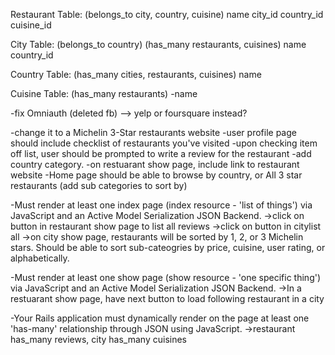 Restaurant Table:
(belongs_to city, country, cuisine)
name
city_id
country_id
cuisine_id

City Table:
(belongs_to country)
(has_many restaurants, cuisines)
name
country_id

Country Table:
(has_many cities, restaurants, cuisines)
name

Cuisine Table:
(has_many restaurants)
-name

-fix Omniauth (deleted fb)
  --> yelp or foursquare instead?

-change it to a Michelin 3-Star restaurants website
-user profile page should include checklist of restaurants you've visited
-upon checking item off list, user should be prompted to write a review for the restaurant
-add country category.
-on restuarant show page, include link to restaurant website
-Home page should be able to browse by country, or All 3 star restaurants (add sub categories to sort by)


-Must render at least one index page (index resource - 'list of things') via JavaScript and an Active Model Serialization JSON Backend.
  ->click on button in restaurant show page to list all reviews
  ->click on button in citylist all
  ->on city show page, restaurants will be sorted by 1, 2, or 3 Michelin stars. Should be able to sort sub-cateogries by price, cuisine, user rating, or alphabetically.

-Must render at least one show page (show resource - 'one specific thing') via JavaScript and an Active Model Serialization JSON Backend.
  ->In a restuarant show page, have next button to load following restaurant in a city

-Your Rails application must dynamically render on the page at least one 'has-many' relationship through JSON using JavaScript.
  ->restaurant has_many reviews, city has_many cuisines
